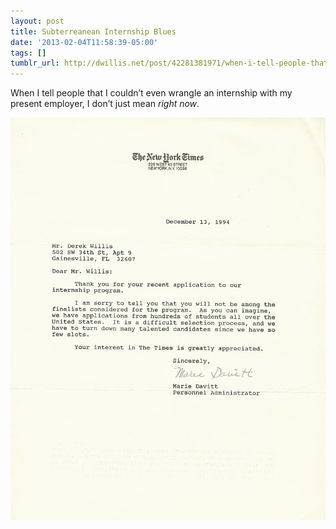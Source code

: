 ```yaml
---
layout: post
title: Subterreanean Internship Blues
date: '2013-02-04T11:58:39-05:00'
tags: []
tumblr_url: http://dwillis.net/post/42281381971/when-i-tell-people-that-i-couldnt-even-wrangle-an
---
```

When I tell people that I couldn’t even wrangle an internship with my present employer, I don’t just mean *right now*.

![NYT rejection letter](/images/nyt_rejection.png "NYT rejection letter")
